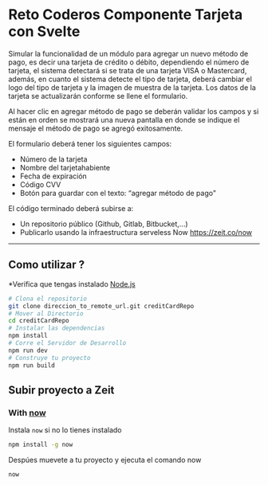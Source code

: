# Reto Coderos Componente Tarjeta con Svelte

Simular la funcionalidad de un módulo para agregar un nuevo método de pago, es decir una tarjeta de crédito o débito, dependiendo el número de tarjeta, el sistema detectará si se trata de una tarjeta VISA o Mastercard, además, en cuanto el sistema detecte el tipo de tarjeta, deberá cambiar el logo del tipo de tarjeta y la imagen de muestra de la tarjeta. Los datos de la tarjeta se actualizarán conforme se llene el formulario. 

Al hacer clic en agregar método de pago se deberán validar los campos y si están en orden se mostrará una nueva pantalla en donde se indique el mensaje el método de pago se agregó exitosamente.

El formulario deberá tener los siguientes campos:

- Número de la tarjeta
- Nombre del tarjetahabiente
- Fecha de expiración
- Código CVV
- Botón para guardar con el texto: “agregar método de pago"

El código terminado deberá subirse a:

- Un repositorio público (Github, Gitlab, Bitbucket,...)
- Publicarlo usando la infraestructura serveless Now  https://zeit.co/now

---

## Como utilizar ?

*Verifica que tengas instalado [Node.js](https://nodejs.org)

```bash
# Clona el repositorio
git clone direccion_to_remote_url.git creditCardRepo
# Mover al Directorio 
cd creditCardRepo
# Instalar las dependencias
npm install
# Corre el Servidor de Desarrollo
npm run dev
# Construye tu proyecto
npm run build
```

## Subir proyecto a Zeit

### With [now](https://zeit.co/now)

Instala `now` si no lo tienes instalado

```bash
npm install -g now
```

Despúes muevete a tu proyecto y ejecuta el comando now

```bash
now
```

